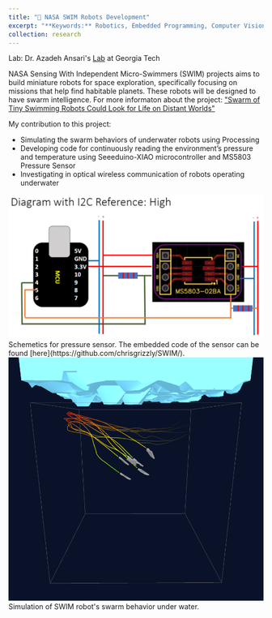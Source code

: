 ```yaml
---
title: "🤖 NASA SWIM Robots Development"
excerpt: "**Keywords:** Robotics, Embedded Programming, Computer Vision, Computer Simulation, SWARM behavior<br/>"
collection: research
---
```

Lab: Dr. Azadeh Ansari's [Lab](https://aansari.ece.gatech.edu/) at Georgia Tech

NASA Sensing With Independent Micro-Swimmers (SWIM) projects aims to build miniature robots for space exploration, specifically focusing on missions that help find habitable planets. These robots will be designed to have swarm intelligence. For more informaton about the project: ["Swarm of Tiny Swimming Robots Could Look for Life on Distant Worlds"](https://www.jpl.nasa.gov/news/swarm-of-tiny-swimming-robots-could-look-for-life-on-distant-worlds)

My contribution to this project:
* Simulating the swarm behaviors of underwater robots using Processing
* Developing code for continuously reading the environment’s pressure and temperature using Seeeduino-XIAO microcontroller and MS5803 Pressure Sensor
* Investigating in optical wireless communication of robots operating underwater


<img src='/images/SWIM1.png'> 
Schemetics for pressure sensor. The embedded code of the sensor can be found [here](https://github.com/chrisgrizzly/SWIM/).


<img src='/images/robotsss.png'> 
Simulation of SWIM robot's swarm behavior under water.

